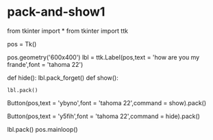 # pack-and-show1
from tkinter import *
from tkinter import ttk

pos = Tk()

pos.geometry('600x400')
lbl = ttk.Label(pos,text = 'how are you my frande',font = 'tahoma 22')

def hide():
    lbl.pack_forget()
def show():

    lbl.pack()
Button(pos,text = 'ybyno',font = 'tahoma 22',command = show).pack()

Button(pos,text = 'y5fih',font = 'tahoma 22',command = hide).pack()

    
lbl.pack()
pos.mainloop()
